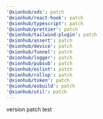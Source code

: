 ```yaml
---
'@xionhub/xds': patch
'@xionhub/react-hook': patch
'@xionhub/typescript': patch
'@xionhub/prettier': patch
'@xionhub/tailwind-plugin': patch
'@xionhub/assert': patch
'@xionhub/device': patch
'@xionhub/funnel': patch
'@xionhub/logger': patch
'@xionhub/pubsub': patch
'@xionhub/eslint': patch
'@xionhub/rollup': patch
'@xionhub/token': patch
'@xionhub/esbuild': patch
'@xionhub/util': patch
---
```


version patch test
